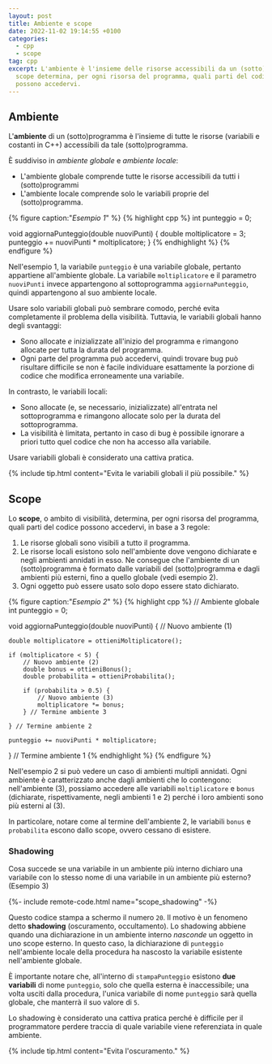 ```yaml
---
layout: post
title: Ambiente e scope
date: 2022-11-02 19:14:55 +0100
categories:
  - cpp
  - scope
tag: cpp
excerpt: L'ambiente è l'insieme delle risorse accessibili da un (sotto)programma. Lo
  scope determina, per ogni risorsa del programma, quali parti del codice
  possono accedervi.
---
```


## Ambiente

L'**ambiente** di un (sotto)programma è l'insieme di tutte le risorse (variabili
e costanti in C++) accessibili da tale (sotto)programma.

È suddiviso in _ambiente globale_ e _ambiente locale_:

* L'ambiente globale comprende tutte le risorse accessibili da tutti i
  (sotto)programmi
* L'ambiente locale comprende solo le variabili proprie del (sotto)programma.

{% figure caption:"_Esempio 1_" %}
{% highlight cpp %}
int punteggio = 0;

void aggiornaPunteggio(double nuoviPunti) {
    double moltiplicatore = 3;
    punteggio += nuoviPunti * moltiplicatore;
}
{% endhighlight %}
{% endfigure %}

Nell'esempio 1, la variabile `punteggio` è una variabile globale, pertanto
appartiene all'ambiente globale. La variabile `moltiplicatore` e il
parametro `nuoviPunti` invece appartengono al sottoprogramma
`aggiornaPunteggio`, quindi appartengono al suo ambiente locale.

Usare solo variabili globali può sembrare comodo, perché evita completamente
il problema della visibilità. Tuttavia, le variabili globali hanno degli
svantaggi:

* Sono allocate *e* inizializzate all'inizio del programma e rimangono allocate
  per tutta la durata del programma.
* Ogni parte del programma può accedervi, quindi trovare bug può risultare
  difficile se non è facile individuare esattamente la porzione di codice che
  modifica erroneamente una variabile.

In contrasto, le variabili locali:

* Sono allocate (e, se necessario, inizializzate) all'entrata nel sottoprogramma
  e rimangono allocate solo per la durata del sottoprogramma.
* La visibilità è limitata, pertanto in caso di bug è possibile ignorare a
  priori tutto quel codice che non ha accesso alla variabile.

Usare variabili globali è considerato una cattiva pratica.

{% include tip.html content="Evita le variabili globali il più possibile." %}

## Scope

Lo **scope**, o ambito di visibilità, determina, per ogni risorsa del programma,
quali parti del codice possono accedervi, in base a 3 regole:

1. Le risorse globali sono visibili a tutto il programma.
2. Le risorse locali esistono solo nell'ambiente dove vengono dichiarate
   e negli ambienti annidati in esso. Ne consegue che l'ambiente di un
   (sotto)programma è formato dalle variabili del (sotto)programma e dagli
   ambienti più esterni, fino a quello globale (vedi esempio 2).
3. Ogni oggetto può essere usato solo dopo essere stato dichiarato.

{% figure caption:"_Esempio 2_" %}
{% highlight cpp %}
// Ambiente globale
int punteggio = 0;

void aggiornaPunteggio(double nuoviPunti) {
    // Nuovo ambiente (1)

    double moltiplicatore = ottieniMoltiplicatore();

    if (moltiplicatore < 5) {
        // Nuovo ambiente (2)
        double bonus = ottieniBonus();
        double probabilita = ottieniProbabilita();

        if (probabilita > 0.5) {
            // Nuovo ambiente (3)
            moltiplicatore *= bonus;
        } // Termine ambiente 3

    } // Termine ambiente 2

    punteggio += nuoviPunti * moltiplicatore;
    
} // Termine ambiente 1
{% endhighlight %}
{% endfigure %}

Nell'esempio 2 si può vedere un caso di ambienti multipli annidati. Ogni
ambiente è caratterizzato anche dagli ambienti che lo contengono: nell'ambiente
(3), possiamo accedere alle variabili `moltiplicatore` e `bonus` (dichiarate,
rispettivamente, negli ambienti 1 e 2) perché i loro ambienti sono più esterni
al (3).

In particolare, notare come al termine dell'ambiente 2, le variabili
`bonus` e `probabilita` escono dallo scope, ovvero cessano di esistere.

### Shadowing

Cosa succede se una variabile in un ambiente più interno dichiaro una variabile
con lo stesso nome di una variabile in un ambiente più esterno? (Esempio 3)

{%- include remote-code.html name="scope_shadowing" -%}

Questo codice stampa a schermo il numero `20`. Il motivo è un fenomeno detto
**shadowing** (oscuramento, occultamento). Lo shadowing abbiene quando una
dichiarazione in un ambiente interno _nasconde_ un oggetto in uno scope esterno.
In questo caso, la dichiarazione di `punteggio` nell'ambiente locale della
procedura ha nascosto la variabile esistente nell'ambiente globale.

È importante notare che, all'interno di `stampaPunteggio` esistono **due
variabili** di nome `punteggio`, solo che quella esterna è inaccessibile;
una volta usciti dalla procedura, l'unica variabile di nome `punteggio` sarà
quella globale, che manterrà il suo valore di `5`.

Lo shadowing è considerato una cattiva pratica perché è difficile per il
programmatore perdere traccia di quale variabile viene referenziata in quale
ambiente.

{% include tip.html content="Evita l'oscuramento." %}